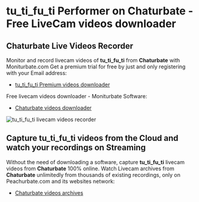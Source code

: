 # tu_ti_fu_ti Performer on Chaturbate - Free LiveCam videos downloader

## Chaturbate Live Videos Recorder

Monitor and record livecam videos of **tu_ti_fu_ti** from **Chaturbate** with Moniturbate.com
Get a premium trial for free by just and only registering with your Email address:
* [tu_ti_fu_ti Premium videos downloader](https://moniturbate.com/request-demo-licence-key.html)

Free livecam videos downloader - Moniturbate Software:
* [Chaturbate videos downloader](https://moniturbate.com/moniturbate-download-software.html)

![tu_ti_fu_ti livecam videos recorder](https://peachurnet.com/templates/moniturbate-software.png)


## Capture tu_ti_fu_ti videos from the Cloud and watch your recordings on Streaming

Without the need of downloading a software, capture **tu_ti_fu_ti** livecam videos from **Chaturbate** 100% online.
Watch Livecam archives from **Chaturbate** unlimitedly from thousands of existing recordings, only on Peachurbate.com and its websites network:
* [Chaturbate videos archives](https://peachurnet.com/)
